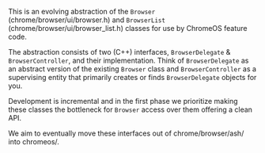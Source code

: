 This is an evolving abstraction of the `Browser` (chrome/browser/ui/browser.h)
and `BrowserList` (chrome/browser/ui/browser\_list.h) classes for use by
ChromeOS feature code.

The abstraction consists of two (C++) interfaces, `BrowserDelegate` &
`BrowserController`, and their implementation. Think of `BrowserDelegate` as an
abstract version of the existing `Browser` class and `BrowserController` as a
supervising entity that primarily creates or finds `BrowserDelegate` objects for
you.

Development is incremental and in the first phase we prioritize making these
classes the bottleneck for `Browser` access over them offering a clean API.

We aim to eventually move these interfaces out of chrome/browser/ash/ into
chromeos/.
